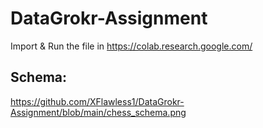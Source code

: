 # DataGrokr-Assignment
Import & Run the file in https://colab.research.google.com/
## Schema:
https://github.com/XFlawless1/DataGrokr-Assignment/blob/main/chess_schema.png
